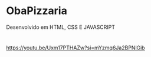 # ObaPizzaria
Desenvolvido em HTML, CSS E JAVASCRIPT 
#
https://youtu.be/Uxm17PTHAZw?si=mYzmq6Ja2BPNlGib
